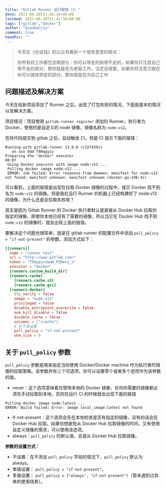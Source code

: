 ```yaml
---
title: "Gitlab Runner 运行报错（1）"
date: 2021-06-28T21:42:16+08:00
lastmod: 2021-06-28T21:42:16+08:00
tags: ["gitlab","docker"]
author: "dianbanjiu"
comment: true
headPic: ""
---
```


> 今天在《也谈钱》的公众号看到一个很有意思的观点：
>
> 你所有的工作都包含两部分：你可以带走的和带不走的，如果你只注意自己带不走的部分，那你就是在为老板工作，注定会很累，如果你将注意力放在你可以提炼带走的部分，那你就是在为自己工作

## 问题描述及解决方案
今天在给新项目添加了 Runner 之后，出现了打包失败的情况，下面是基本的情况以及解决方案。  

项目情况：项目使用 `gitlab-runner register` 添加的 Runner，执行者为 Docker，使用的是自定义的 node 镜像，镜像名称为 `node:v12`。  

在将代码提交到 gitlab 之后，自动触发 CI，但是 CI 提示下面的报错：  
```
Running with gitlab-runner 13.0.0 (c127439c)
   on xxx ddd T8Hqqyzz
Preparing the "docker" executor
00:07
 Using Docker executor with image node:v12 ...
 Pulling docker image node:v12 ...
 ERROR: Job failed: Error response from daemon: manifest for node:v12 not found: manifest unknown: manifest unknown (docker.go:198:3s)
```

可以看到，上面的报错是出现在拉取 Docker 镜像的过程中，提示 Docker 找不到名为 `node:v12` 的镜像。但是我在运行 Runner 的机器上已经构建好了 node:v12 的镜像，为什么还是会拉取失败呢？

其实是因为 Gitlab Runner 的 Docker 执行者默认是直接从 Docker Hub 拉取你指定的镜像，即使你本地已经有了需要的镜像，所以当它在 Docker Hub 找不到 `node:v12` 的镜像时，就会出现上面的报错。  

要解决这个问题也很简单，就是在 gitlab runner 的配置文件中添加 `pull_policy = "if-not-present"` 的参数，添加方式如下：  
```toml
[[runners]]
  name = "runner test"
  url = "http://www.gitlab.com/"
  token = "T9hppyxxbwN_PZNen1_o"
  executor = "docker"
  [runners.custom_build_dir]
  [runners.cache]
    [runners.cache.s3]
    [runners.cache.gcs]
  [runners.docker]
    tls_verify = false
    image = "node:v12"
    privileged = false
    disable_entrypoint_overwrite = false
    oom_kill_disable = false
    disable_cache = false
    volumes = ["/cache"]
    # 在下面设置
    pull_policy = "if-not-present" 
    shm_size = 0
```

## 关于 `pull_policy` 参数
`pull_policy` 参数是用来指定当你使用 Docker/Docker machine 作为执行者时镜像的拉取策略。该参数共有三个可选项，你可以设置零个或者多个选项作为该参数的值。  
- never：这个选项意味着仅使用本地的 Docker 镜像，任何你需要的镜像都必须先手动拉取到本地，否则在运行 CI 的时候就会出现下面的报错
```
Pulling docker image node:latest ...
ERROR: Build failed: Error: image local_image:latest not found
```

- if-not-present：这个选项会先在本地检查是否有指定的镜像，没有的话会在 Docker Hub 拉取。如果你想避免从 Docker Hub 拉取镜像的时间，又有使用自定义镜像的需求，可以使用该选项。  
- always：`pull_policy` 的默认值，总是从 Docker Hub 拉取镜像。  

**参数的设置方式：**  
- 不设置：在不添加 `pull_policy` 字段的情况下，`pull_policy` 默认为 always。  
- 单值设置： `pull_policy = "if-not-present"`。
- 多值设置： `pull_policy = ["always", "if-not-present"]`（暂未遇到过具体的使用场景）。